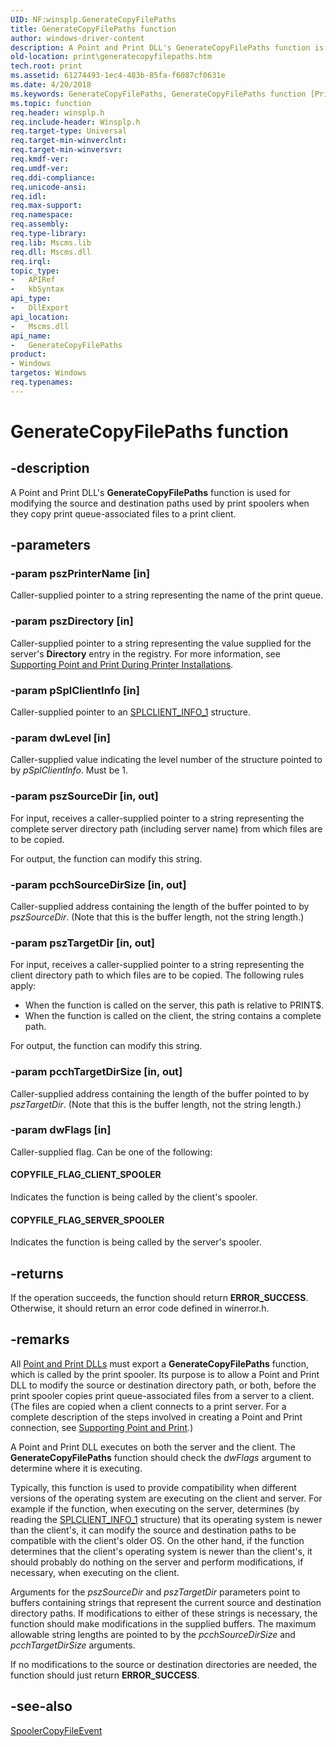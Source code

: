 ```yaml
---
UID: NF:winsplp.GenerateCopyFilePaths
title: GenerateCopyFilePaths function
author: windows-driver-content
description: A Point and Print DLL's GenerateCopyFilePaths function is used for modifying the source and destination paths used by print spoolers when they copy print queue-associated files to a print client.
old-location: print\generatecopyfilepaths.htm
tech.root: print
ms.assetid: 61274493-1ec4-483b-85fa-f6087cf0631e
ms.date: 4/20/2018
ms.keywords: GenerateCopyFilePaths, GenerateCopyFilePaths function [Print Devices], poprfnc_35a0e3c2-1841-4e84-b980-c3b13592c854.xml, print.generatecopyfilepaths, winsplp/GenerateCopyFilePaths
ms.topic: function
req.header: winsplp.h
req.include-header: Winsplp.h
req.target-type: Universal
req.target-min-winverclnt: 
req.target-min-winversvr: 
req.kmdf-ver: 
req.umdf-ver: 
req.ddi-compliance: 
req.unicode-ansi: 
req.idl: 
req.max-support: 
req.namespace: 
req.assembly: 
req.type-library: 
req.lib: Mscms.lib
req.dll: Mscms.dll
req.irql: 
topic_type:
-	APIRef
-	kbSyntax
api_type:
-	DllExport
api_location:
-	Mscms.dll
api_name:
-	GenerateCopyFilePaths
product:
- Windows
targetos: Windows
req.typenames: 
---
```


# GenerateCopyFilePaths function


## -description


A Point and Print DLL's <b>GenerateCopyFilePaths</b> function is used for modifying the source and destination paths used by print spoolers when they copy print queue-associated files to a print client.


## -parameters




### -param pszPrinterName [in]

Caller-supplied pointer to a string representing the name of the print queue.


### -param pszDirectory [in]

Caller-supplied pointer to a string representing the value supplied for the server's <b>Directory</b> entry in the registry. For more information, see <a href="https://msdn.microsoft.com/70e65c7b-bba2-4da1-ac80-9719f8005c50">Supporting Point and Print During Printer Installations</a>.


### -param pSplClientInfo [in]

Caller-supplied pointer to an <a href="https://msdn.microsoft.com/library/windows/hardware/ff562674">SPLCLIENT_INFO_1</a> structure.


### -param dwLevel [in]

Caller-supplied value indicating the level number of the structure pointed to by <i>pSplClientInfo</i>. Must be 1.


### -param pszSourceDir [in, out]

For input, receives a caller-supplied pointer to a string representing the complete server directory path (including server name) from which files are to be copied.

For output, the function can modify this string.


### -param pcchSourceDirSize [in, out]

Caller-supplied address containing the length of the buffer pointed to by <i>pszSourceDir</i>. (Note that this is the buffer length, not the string length.)


### -param pszTargetDir [in, out]

For input, receives a caller-supplied pointer to a string representing the client directory path to which files are to be copied. The following rules apply:

<ul>
<li>
When the function is called on the server, this path is relative to PRINT$.

</li>
<li>
When the function is called on the client, the string contains a complete path.

</li>
</ul>
For output, the function can modify this string.


### -param pcchTargetDirSize [in, out]

Caller-supplied address containing the length of the buffer pointed to by <i>pszTargetDir</i>. (Note that this is the buffer length, not the string length.)


### -param dwFlags [in]

Caller-supplied flag. Can be one of the following:





#### COPYFILE_FLAG_CLIENT_SPOOLER

Indicates the function is being called by the client's spooler.



#### COPYFILE_FLAG_SERVER_SPOOLER

Indicates the function is being called by the server's spooler.


## -returns



If the operation succeeds, the function should return <b>ERROR_SUCCESS</b>. Otherwise, it should return an error code defined in winerror.h.




## -remarks



All <a href="https://msdn.microsoft.com/7ead940e-8426-4756-890f-f3607dc1f9ca">Point and Print DLLs</a> must export a <b>GenerateCopyFilePaths</b> function, which is called by the print spooler. Its purpose is to allow a Point and Print DLL to modify the source or destination directory path, or both, before the print spooler copies print queue-associated files from a server to a client. (The files are copied when a client connects to a print server. For a complete description of the steps involved in creating a Point and Print connection, see <a href="https://msdn.microsoft.com/a41bed5e-a006-4b9e-aa71-d2bcd154fae2">Supporting Point and Print</a>.)

A Point and Print DLL executes on both the server and the client. The <b>GenerateCopyFilePaths</b> function should check the <i>dwFlags</i> argument to determine where it is executing.

Typically, this function is used to provide compatibility when different versions of the operating system are executing on the client and server. For example if the function, when executing on the server, determines (by reading the <a href="https://msdn.microsoft.com/library/windows/hardware/ff562674">SPLCLIENT_INFO_1</a> structure) that its operating system is newer than the client's, it can modify the source and destination paths to be compatible with the client's older OS. On the other hand, if the function determines that the client's operating system is newer than the client's, it should probably do nothing on the server and perform modifications, if necessary, when executing on the client.

Arguments for the <i>pszSourceDir</i> and <i>pszTargetDir</i> parameters point to buffers containing strings that represent the current source and destination directory paths. If modifications to either of these strings is necessary, the function should make modifications in the supplied buffers. The maximum allowable string lengths are pointed to by the <i>pcchSourceDirSize</i> and <i>pcchTargetDirSize</i> arguments.

If no modifications to the source or destination directories are needed, the function should just return <b>ERROR_SUCCESS</b>.




## -see-also




<a href="https://msdn.microsoft.com/library/windows/hardware/ff562681">SpoolerCopyFileEvent</a>
 

 

